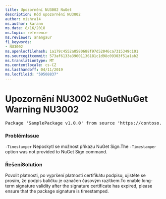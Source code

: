```yaml
---
title: Upozornění NU3002 NuGet
description: Kód upozornění NU3002
author: mishra14
ms.author: karann
ms.date: 8/16/2018
ms.topic: reference
ms.reviewer: anangaur
f1_keywords:
- NU3002
ms.openlocfilehash: 1a179c4552a0580688f97d52046ca7315349c101
ms.sourcegitcommit: 573af6133a39601136181c1d98c09303f51a1ab2
ms.translationtype: MT
ms.contentlocale: cs-CZ
ms.lasthandoff: 04/11/2019
ms.locfileid: "59508837"
---
```

# <a name="nuget-warning-nu3002"></a><span data-ttu-id="c99d1-103">Upozornění NU3002 NuGet</span><span class="sxs-lookup"><span data-stu-id="c99d1-103">NuGet Warning NU3002</span></span>

<pre>Package 'SamplePackage v1.0.0' from source 'https://contoso.com/index.json': The '-Timestamper' option was not provided. The signed package will not be timestamped. To learn more about this option, please visit https://docs.nuget.org/docs/reference/command-line-reference.</pre>

### <a name="issue"></a><span data-ttu-id="c99d1-104">Problém</span><span class="sxs-lookup"><span data-stu-id="c99d1-104">Issue</span></span>

<span data-ttu-id="c99d1-105">`-Timestamper` Neposkytl se možnost příkazu NuGet Sign.</span><span class="sxs-lookup"><span data-stu-id="c99d1-105">The `-Timestamper` option was not provided to NuGet Sign command.</span></span>


### <a name="solution"></a><span data-ttu-id="c99d1-106">Řešení</span><span class="sxs-lookup"><span data-stu-id="c99d1-106">Solution</span></span>

<span data-ttu-id="c99d1-107">Povolit platnosti, po vypršení platnosti certifikátu podpisu, ujistěte se prosím, že podpis balíčku je označen časovým razítkem.</span><span class="sxs-lookup"><span data-stu-id="c99d1-107">To enable long-term signature validity after the signature certificate has expired, please ensure that the package signature is timestamped.</span></span>


